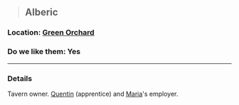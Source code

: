 >## Alberic

### Location: [Green Orchard](Notes/Locations/Green%20Orchard.md)

### Do we like them: Yes

***

### Details

Tavern owner. [Quentin](Notes/Characters/PCs/Quentin%20Thexius.md) (apprentice) and [Maria](Maria.md)'s employer.